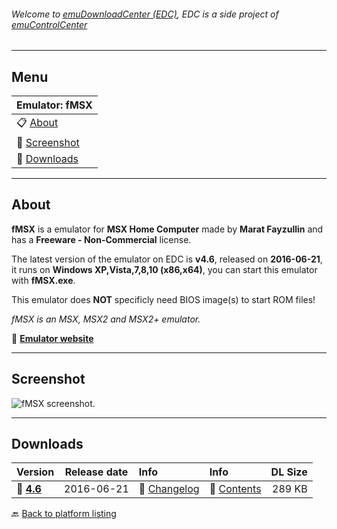 ###### Welcome to [emuDownloadCenter (EDC)](https://github.com/PhoenixInteractiveNL/emuDownloadCenter/wiki/), EDC is a side project of [emuControlCenter](https://github.com/PhoenixInteractiveNL/emuControlCenter/wiki/)
***
## Menu
| **Emulator: fMSX** |
|:---------|
| :clipboard: [About](#about) |
| :sunrise: [Screenshot](#screenshot) |
| :floppy_disk: [Downloads](#downloads) |
***
## About
**fMSX** is a emulator for **MSX Home Computer** made by **Marat Fayzullin** and has a **Freeware - Non-Commercial** license.

The latest version of the emulator on EDC is **v4.6**, released on **2016-06-21**, it runs on **Windows XP,Vista,7,8,10 (x86,x64)**, you can start this emulator with **fMSX.exe**.

This emulator does **NOT** specificly need BIOS image(s) to start ROM files!

_fMSX is an MSX, MSX2 and MSX2+ emulator._

:link: [**Emulator website**](http://fms.komkon.org)
***
## Screenshot
![](https://raw.githubusercontent.com/PhoenixInteractiveNL/emuDownloadCenter/master/hooks/fmsx/screen.jpg "fMSX screenshot.")
***
## Downloads
| Version  | Release date  | Info       | Info       | DL Size    |
|:---------|:-------------:|:-----------|:-----------|-----------:|
| :floppy_disk: [**4.6**](https://github.com/PhoenixInteractiveNL/edc-repo0004/raw/master/fmsx/4.6.7z) | 2016-06-21 | :page_facing_up: [Changelog](https://github.com/PhoenixInteractiveNL/edc-repo0004/blob/master/fmsx/4.6_changelog.txt) | :mag_right: [Contents](https://github.com/PhoenixInteractiveNL/edc-repo0004/blob/master/fmsx/4.6_contents.txt) | 289 KB |

:back: [Back to platform listing](https://github.com/PhoenixInteractiveNL/emuDownloadCenter/wiki/EDC-Platform-List)
